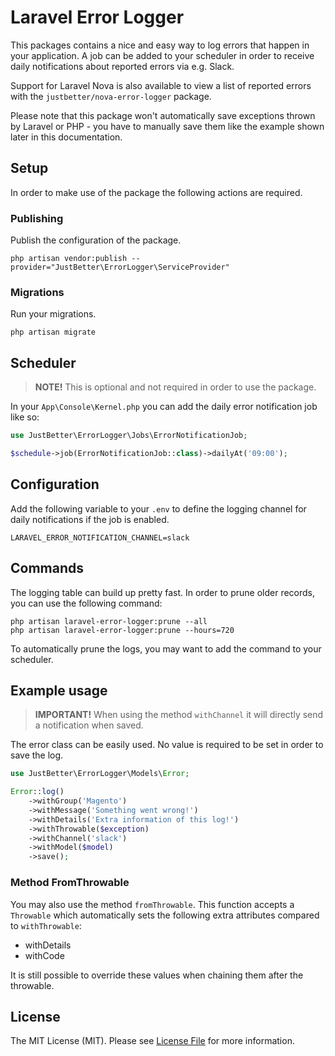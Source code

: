 # Laravel Error Logger

This packages contains a nice and easy way to log errors that happen in your application. A job can be added to your
scheduler in order to receive daily notifications about reported errors via e.g. Slack.

Support for Laravel Nova is also available to view a list of reported errors with the `justbetter/nova-error-logger`
package.

Please note that this package won't automatically save exceptions thrown by Laravel or PHP - you have to manually save
them like the example shown later in this documentation.

## Setup

In order to make use of the package the following actions are required.

### Publishing

Publish the configuration of the package.

```shell
php artisan vendor:publish --provider="JustBetter\ErrorLogger\ServiceProvider"
```

### Migrations

Run your migrations.

```shell
php artisan migrate
```

## Scheduler

> **NOTE!** This is optional and not required in order to use the package.

In your `App\Console\Kernel.php` you can add the daily error notification job like so:

```php
use JustBetter\ErrorLogger\Jobs\ErrorNotificationJob;

$schedule->job(ErrorNotificationJob::class)->dailyAt('09:00');
```

## Configuration

Add the following variable to your `.env` to define the logging channel for daily notifications if the job is enabled.

```
LARAVEL_ERROR_NOTIFICATION_CHANNEL=slack
```

## Commands

The logging table can build up pretty fast. In order to prune older records, you can use the following command:

```shell
php artisan laravel-error-logger:prune --all
php artisan laravel-error-logger:prune --hours=720
```

To automatically prune the logs, you may want to add the command to your scheduler.

## Example usage

> **IMPORTANT!** When using the method `withChannel` it will directly send a notification when saved.

The error class can be easily used. No value is required to be set in order to save the log.

```php
use JustBetter\ErrorLogger\Models\Error;

Error::log()
    ->withGroup('Magento')
    ->withMessage('Something went wrong!')
    ->withDetails('Extra information of this log!')
    ->withThrowable($exception)
    ->withChannel('slack')
    ->withModel($model)
    ->save();
```

### Method FromThrowable

You may also use the method `fromThrowable`. This function accepts a `Throwable` which automatically sets the following
extra attributes compared to `withThrowable`:

- withDetails
- withCode

It is still possible to override these values when chaining them after the throwable.

## License

The MIT License (MIT). Please see [License File](LICENSE.md) for more information.
